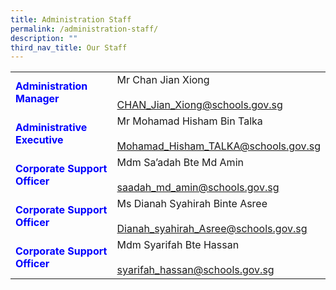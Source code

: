 ```yaml
---
title: Administration Staff
permalink: /administration-staff/
description: ""
third_nav_title: Our Staff
---
```

|                           |                                                                            |
|---------------------------|----------------------------------------------------------------------------|
| <strong style="color: blue;">Administration Manager</strong>    | Mr Chan Jian Xiong<br><br>CHAN_Jian_Xiong@schools.gov.sg                   |
| <strong style="color: blue;">Administrative Executive</strong>  | Mr Mohamad Hisham Bin Talka<br><br>Mohamad_Hisham_TALKA@schools.gov.sg     |
| <strong style="color: blue;">Corporate Support Officer</strong> | Mdm Sa’adah  Bte Md Amin<br><br>saadah_md_amin@schools.gov.sg              |
| <strong style="color: blue;">Corporate Support Officer</strong> | Ms Dianah Syahirah Binte Asree<br><br>Dianah_syahirah_Asree@schools.gov.sg |
| <strong style="color: blue;">Corporate Support Officer</strong> | Mdm Syarifah Bte Hassan<br><br>syarifah_hassan@schools.gov.sg              |